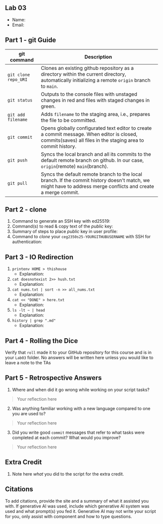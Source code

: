 ## Lab 03

- Name:
- Email: 

## Part 1 - git Guide

| git command         | Description |
| ---                 | ---         | 
| `git clone repo_URI`|     Clones an existing github repository as a directory within the current directory, automatically initializing a remote `origin` branch to `main`.       |
| `git status`        |     Outputs to the console files with unstaged changes in red and files with staged changes in green.       |
| `git add filename`  |     Adds `filename` to the staging area, i.e., prepares the file to be committed.        |
| `git commit`        |     Opens globally configurated text editor to create a commit message. When editor is closed, commits(saves) all files in the staging area to commit history.        |
| `git push`          |     Syncs the local branch and all its commits to the default remote branch on github. In our case, `origin`(remote) `main`(branch).        |
| `git pull`          |     Syncs the default remote branch to the local branch. If the commit history doesn't match, we might have to address merge conflicts and create a merge commit. |

## Part 2 - clone

1. Command to generate an SSH key with ed25519:
2. Command(s) to read & copy text of the *public* key:
3. Summary of steps to place *public* key in user profile: 
4. Command to *clone* your `ceg2350s25-YOURGITHUBUSERNAME` with SSH for authentication: 

## Part 3 - IO Redirection

1. `printenv HOME > thishouse`
   - Explanation: 
2. `cat doesnotexist 2>> hush.txt`
   - Explanation: 
3. `cat nums.txt | sort -n >> all_nums.txt`
   - Explanation: 
4. `cat << "DONE" > here.txt`
   - Explanation: 
5. `ls -lt ~ | head`
   - Explanation: 
6. `history | grep ".md"`
   - Explanation: 

## Part 4 - Rolling the Dice

Verify that `roll` made it to your GitHub repository for this course and is in your `Lab03` folder.  No answers will be written here unless you would like to leave a note to the TAs

## Part 5 - Retrospective Answers

1. Where and when did it go wrong while working on your script tasks?
> Your reflection here
2. Was anything familiar working with a new language compared to one you are used to?
> Your reflection here
3. Did you write good `commit` messages that refer to what tasks were completed at each commit?  What would you improve?
> Your reflection here

## Extra Credit

1. Note here *what* you did to the script for the extra credit.

## Citations

To add citations, provide the site and a summary of what it assisted you with.  If generative AI was used, include which generative AI system was used and what prompt(s) you fed it.  Generative AI may not write your script for you, only assist with component and how to type questions.

